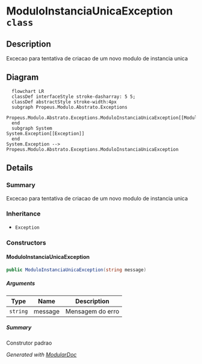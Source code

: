 # ModuloInstanciaUnicaException `class`

## Description
Excecao para tentativa de criacao de um novo modulo de instancia unica

## Diagram
```mermaid
  flowchart LR
  classDef interfaceStyle stroke-dasharray: 5 5;
  classDef abstractStyle stroke-width:4px
  subgraph Propeus.Modulo.Abstrato.Exceptions
  Propeus.Modulo.Abstrato.Exceptions.ModuloInstanciaUnicaException[[ModuloInstanciaUnicaException]]
  end
  subgraph System
System.Exception[[Exception]]
  end
System.Exception --> Propeus.Modulo.Abstrato.Exceptions.ModuloInstanciaUnicaException
```

## Details
### Summary
Excecao para tentativa de criacao de um novo modulo de instancia unica

### Inheritance
 - `Exception`

### Constructors
#### ModuloInstanciaUnicaException
```csharp
public ModuloInstanciaUnicaException(string message)
```
##### Arguments
| Type | Name | Description |
| --- | --- | --- |
| `string` | message | Mensagem do erro |

##### Summary
Construtor padrao

*Generated with* [*ModularDoc*](https://github.com/hailstorm75/ModularDoc)
